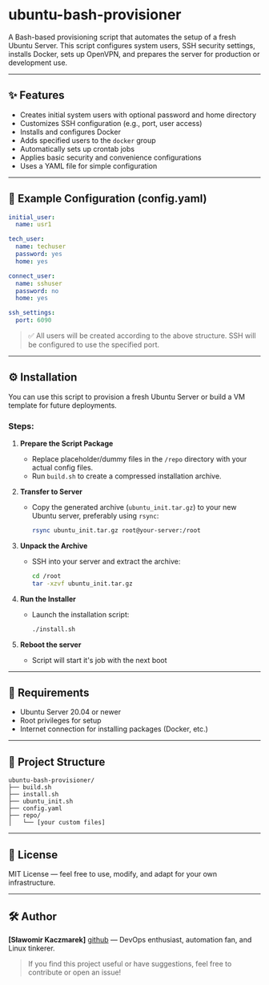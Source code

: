 # ubuntu-bash-provisioner

A Bash-based provisioning script that automates the setup of a fresh Ubuntu Server. This script configures system users, SSH security settings, installs Docker, sets up OpenVPN, and prepares the server for production or development use.

---

## ✨ Features

- Creates initial system users with optional password and home directory
- Customizes SSH configuration (e.g., port, user access)
- Installs and configures Docker
- Adds specified users to the `docker` group
- Automatically sets up crontab jobs
- Applies basic security and convenience configurations
- Uses a YAML file for simple configuration

---

## 📁 Example Configuration (config.yaml)

```yaml
initial_user:
  name: usr1

tech_user:
  name: techuser
  password: yes
  home: yes

connect_user:
  name: sshuser
  password: no
  home: yes

ssh_settings:
  port: 6090
```

> ✅ All users will be created according to the above structure. SSH will be configured to use the specified port.

---

## ⚙️ Installation

You can use this script to provision a fresh Ubuntu Server or build a VM template for future deployments.

### Steps:

1. **Prepare the Script Package**
   - Replace placeholder/dummy files in the `/repo` directory with your actual config files.
   - Run `build.sh` to create a compressed installation archive.

2. **Transfer to Server**
   - Copy the generated archive (`ubuntu_init.tar.gz`) to your new Ubuntu server, preferably using `rsync`:
     ```bash
     rsync ubuntu_init.tar.gz root@your-server:/root
     ```

3. **Unpack the Archive**
   - SSH into your server and extract the archive:
     ```bash
     cd /root
     tar -xzvf ubuntu_init.tar.gz
     ```

4. **Run the Installer**
   - Launch the installation script:
     ```bash
     ./install.sh
     ```
5. **Reboot the server**

   - Script will start it's job with the next boot 

---

## 🧰 Requirements

- Ubuntu Server 20.04 or newer
- Root privileges for setup
- Internet connection for installing packages (Docker, etc.)

---

## 📁 Project Structure

```
ubuntu-bash-provisioner/
├── build.sh
├── install.sh
├── ubuntu_init.sh
├── config.yaml
├── repo/
│   └── [your custom files]
```

---

## 📜 License

MIT License — feel free to use, modify, and adapt for your own infrastructure.

---

## 🛠 Author

**[Sławomir Kaczmarek]** [github](https://github.com/skaczmarek-dev) — DevOps enthusiast, automation fan, and Linux tinkerer.

> If you find this project useful or have suggestions, feel free to contribute or open an issue!